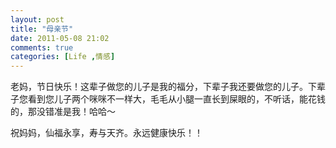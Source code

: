 ```yaml
---
layout: post
title: "母亲节"
date: 2011-05-08 21:02
comments: true
categories: [Life ,情感]
---
```

<p>老妈，节日快乐！这辈子做您的儿子是我的福分，下辈子我还要做您的儿子。下辈子您看到您儿子两个咪咪不一样大，毛毛从小腿一直长到屎眼的，不听话，能花钱的，那没错准是我！哈哈～</p>
<p>祝妈妈，仙福永享，寿与天齐。永远健康快乐！！</p>
